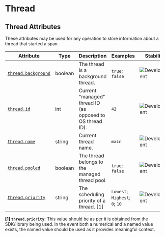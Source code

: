 <!-- NOTE: THIS FILE IS AUTOGENERATED. DO NOT EDIT BY HAND. -->
<!-- see templates/registry/markdown/attribute_namespace.md.j2 -->

# Thread

## Thread Attributes

These attributes may be used for any operation to store information about a thread that started a span.

| Attribute | Type | Description | Examples | Stability |
|---|---|---|---|---|
| <a id="thread-background" href="#thread-background">`thread.background`</a> | boolean | The thread is a background thread. | `true`; `false` | ![Development](https://img.shields.io/badge/-development-blue) |
| <a id="thread-id" href="#thread-id">`thread.id`</a> | int | Current "managed" thread ID (as opposed to OS thread ID). | `42` | ![Development](https://img.shields.io/badge/-development-blue) |
| <a id="thread-name" href="#thread-name">`thread.name`</a> | string | Current thread name. | `main` | ![Development](https://img.shields.io/badge/-development-blue) |
| <a id="thread-pooled" href="#thread-pooled">`thread.pooled`</a> | boolean | The thread belongs to the managed thread pool. | `true`; `false` | ![Development](https://img.shields.io/badge/-development-blue) |
| <a id="thread-priority" href="#thread-priority">`thread.priority`</a> | string | The scheduling priority of a thread. [1] | `Lowest`; `Highest`; `0`; `10` | ![Development](https://img.shields.io/badge/-development-blue) |

**[1] `thread.priority`:** This value should be as per it is obtained from the SDK/library being used. In the event both a numerical and a named value exists, the named value should be used as it provides meaningful context.
